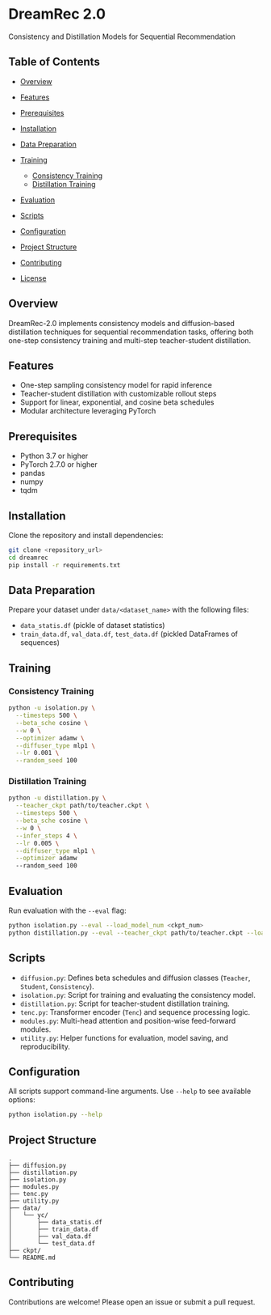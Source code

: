 # DreamRec 2.0

Consistency and Distillation Models for Sequential Recommendation

## Table of Contents

* [Overview](#overview)
* [Features](#features)
* [Prerequisites](#prerequisites)
* [Installation](#installation)
* [Data Preparation](#data-preparation)
* [Training](#training)

  * [Consistency Training](#consistency-training)
  * [Distillation Training](#distillation-training)
* [Evaluation](#evaluation)
* [Scripts](#scripts)
* [Configuration](#configuration)
* [Project Structure](#project-structure)
* [Contributing](#contributing)
* [License](#license)

## Overview

DreamRec-2.0 implements consistency models and diffusion-based distillation techniques for sequential recommendation tasks, offering both one-step consistency training and multi-step teacher-student distillation.

## Features

* One-step sampling consistency model for rapid inference
* Teacher-student distillation with customizable rollout steps
* Support for linear, exponential, and cosine beta schedules
* Modular architecture leveraging PyTorch

## Prerequisites

* Python 3.7 or higher
* PyTorch 2.7.0 or higher
* pandas
* numpy
* tqdm

## Installation

Clone the repository and install dependencies:

```bash
git clone <repository_url>
cd dreamrec
pip install -r requirements.txt
```

## Data Preparation

Prepare your dataset under `data/<dataset_name>` with the following files:

* `data_statis.df` (pickle of dataset statistics)
* `train_data.df`, `val_data.df`, `test_data.df` (pickled DataFrames of sequences)

## Training

### Consistency Training

```bash
python -u isolation.py \
  --timesteps 500 \
  --beta_sche cosine \
  --w 0 \
  --optimizer adamw \
  --diffuser_type mlp1 \
  --lr 0.001 \
  --random_seed 100
```

### Distillation Training

```bash
python -u distillation.py \
  --teacher_ckpt path/to/teacher.ckpt \
  --timesteps 500 \
  --beta_sche cosine \
  --w 0 \
  --infer_steps 4 \
  --lr 0.005 \
  --diffuser_type mlp1 \
  --optimizer adamw
  --random_seed 100
```

## Evaluation

Run evaluation with the `--eval` flag:

```bash
python isolation.py --eval --load_model_num <ckpt_num>
python distillation.py --eval --teacher_ckpt path/to/teacher.ckpt --load_model_num <ckpt_num>
```

## Scripts

* `diffusion.py`: Defines beta schedules and diffusion classes (`Teacher`, `Student`, `Consistency`).
* `isolation.py`: Script for training and evaluating the consistency model.
* `distillation.py`: Script for teacher-student distillation training.
* `tenc.py`: Transformer encoder (`Tenc`) and sequence processing logic.
* `modules.py`: Multi-head attention and position-wise feed-forward modules.
* `utility.py`: Helper functions for evaluation, model saving, and reproducibility.

## Configuration

All scripts support command-line arguments. Use `--help` to see available options:

```bash
python isolation.py --help
```

## Project Structure

```
.
├── diffusion.py
├── distillation.py
├── isolation.py
├── modules.py
├── tenc.py
├── utility.py
├── data/
│   └── yc/
│       ├── data_statis.df
│       ├── train_data.df
│       ├── val_data.df
│       └── test_data.df
├── ckpt/
└── README.md
```

## Contributing

Contributions are welcome! Please open an issue or submit a pull request.
